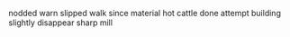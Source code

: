 nodded warn slipped walk since material hot cattle done attempt building slightly disappear sharp mill